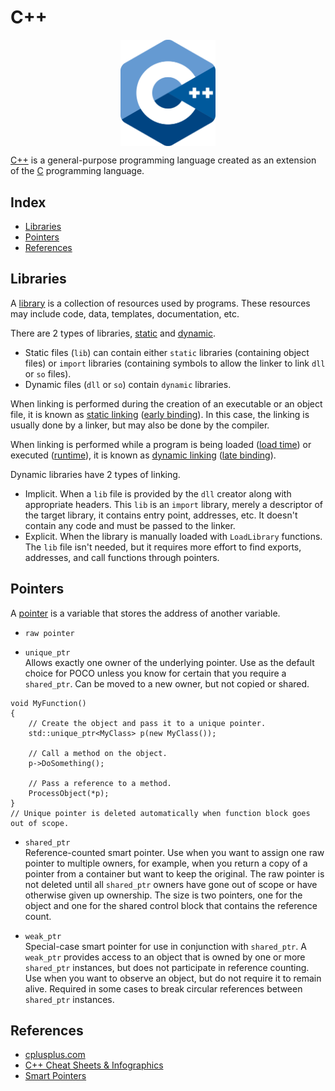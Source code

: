 # C++

<p align="center"><img align="center" width="30%" height="30%" src="assets/cpp.svg"></p>

[C++](https://www.cplusplus.com/) is a general-purpose programming language created as an extension of the [C](https://en.wikipedia.org/wiki/C_(programming_language)) programming language.

## Index

* [Libraries](#libraries)
* [Pointers](#pointers)
* [References](#references)

## Libraries

A [library](https://en.wikipedia.org/wiki/Library_(computing)) is a collection of resources used by programs. These resources may include code, data, templates, documentation, etc.

There are 2 types of libraries, [static](https://en.wikipedia.org/wiki/Static_library) and [dynamic](https://en.wikipedia.org/wiki/Dynamic-link_library).

* Static files (`lib`) can contain either `static` libraries (containing object files) or `import` libraries (containing symbols to allow the linker to link `dll` or `so` files).
* Dynamic files (`dll` or `so`) contain `dynamic` libraries.

When linking is performed during the creation of an executable or an object file, it is known as [static linking](https://en.wikipedia.org/wiki/Library_(computing)#Static_libraries) ([early binding](https://en.wikipedia.org/wiki/Name_binding)). In this case, the linking is usually done by a linker, but may also be done by the compiler.

When linking is performed while a program is being loaded ([load time](https://en.wikipedia.org/wiki/Loader_(computing))) or executed ([runtime](https://en.wikipedia.org/wiki/Runtime_(program_lifecycle_phase))), it is known as [dynamic linking](https://en.wikipedia.org/wiki/Dynamic_linker) ([late binding](https://en.wikipedia.org/wiki/Late_binding)).

Dynamic libraries have 2 types of linking.
* Implicit. When a `lib` file is provided by the `dll` creator along with appropriate headers. This `lib` is an `import` library, merely a descriptor of the target library, it contains entry point, addresses, etc. It doesn't contain any code and must be passed to the linker.
* Explicit. When the library is manually loaded with `LoadLibrary` functions. The `lib` file isn't needed, but it requires more effort to find exports, addresses, and call functions through pointers.

## Pointers

A [pointer](https://en.wikipedia.org/wiki/Pointer_(computer_programming)) is a variable that stores the address of another variable.

* `raw pointer`<br>

* `unique_ptr`<br>
Allows exactly one owner of the underlying pointer. Use as the default choice for POCO unless you know for certain that you require a `shared_ptr`. Can be moved to a new owner, but not copied or shared.
```
void MyFunction()
{    
    // Create the object and pass it to a unique pointer.
    std::unique_ptr<MyClass> p(new MyClass());

    // Call a method on the object.
    p->DoSomething();

    // Pass a reference to a method.
    ProcessObject(*p);
}
// Unique pointer is deleted automatically when function block goes out of scope.
```

* `shared_ptr`<br>
Reference-counted smart pointer. Use when you want to assign one raw pointer to multiple owners, for example, when you return a copy of a pointer from a container but want to keep the original. The raw pointer is not deleted until all `shared_ptr` owners have gone out of scope or have otherwise given up ownership. The size is two pointers, one for the object and one for the shared control block that contains the reference count.

* `weak_ptr`<br>
Special-case smart pointer for use in conjunction with `shared_ptr`. A `weak_ptr` provides access to an object that is owned by one or more `shared_ptr` instances, but does not participate in reference counting. Use when you want to observe an object, but do not require it to remain alive. Required in some cases to break circular references between `shared_ptr` instances.

## References

* [cplusplus.com](https://www.cplusplus.com/)
* [C++ Cheat Sheets & Infographics](https://hackingcpp.com/cpp/cheat_sheets.html)
* [Smart Pointers](https://docs.microsoft.com/en-us/cpp/cpp/smart-pointers-modern-cpp)

